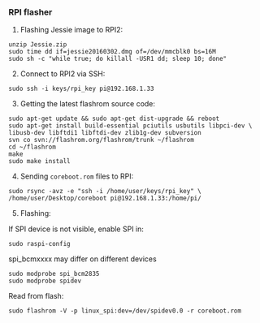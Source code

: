 ### RPI flasher

1. Flashing Jessie image to RPI2:

  ```
  unzip Jessie.zip
  sudo time dd if=jessie20160302.dmg of=/dev/mmcblk0 bs=16M
  sudo sh -c "while true; do killall -USR1 dd; sleep 10; done"
  ```

2. Connect to RPI2 via SSH:

  ```
  sudo ssh -i keys/rpi_key pi@192.168.1.33
  ```

3. Getting the latest flashrom source code:


  ```
  sudo apt-get update && sudo apt-get dist-upgrade && reboot
  sudo apt-get install build-essential pciutils usbutils libpci-dev \
  libusb-dev libftdi1 libftdi-dev zlib1g-dev subversion
  svn co svn://flashrom.org/flashrom/trunk ~/flashrom
  cd ~/flashrom
  make
  sudo make install
  ```

4. Sending `coreboot.rom` files to RPI:

  ```
  sudo rsync -avz -e "ssh -i /home/user/keys/rpi_key" \
  /home/user/Desktop/coreboot pi@192.168.1.33:/home/pi/
  ```

5. Flashing:

  If SPI device is not visible, enable SPI in:

  ```
  sudo raspi-config
  ```

  spi_bcmxxxx may differ on different devices

  ```
  sudo modprobe spi_bcm2835
  sudo modprobe spidev
  ```
  Read from flash:

  ```
  sudo flashrom -V -p linux_spi:dev=/dev/spidev0.0 -r coreboot.rom
  ```
